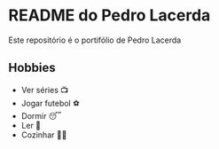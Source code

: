 # README do Pedro Lacerda

Este repositório é o portifólio de Pedro Lacerda

## Hobbies

- Ver séries 📺
- Jogar futebol ⚽
- Dormir 😴
- Ler 📗
- Cozinhar 🧑‍🍳 
